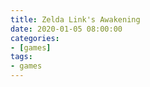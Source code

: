 ```yaml
---
title: Zelda Link's Awakening
date: 2020-01-05 08:00:00
categories:
- [games]
tags:
- games
---
```


